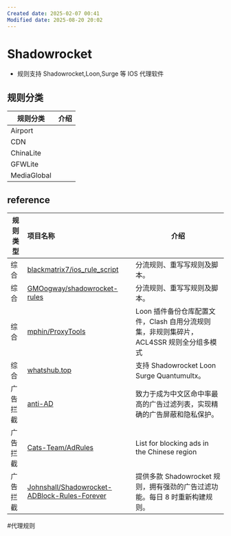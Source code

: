 ```yaml
---
Created date: 2025-02-07 00:41
Modified date: 2025-08-20 20:02
---
```

# Shadowrocket

- 规则支持 Shadowrocket,Loon,Surge 等 IOS 代理软件

## 规则分类

| 规则分类        | 介绍  |
| ----------- | --- |
| Airport     |     |
| CDN         |     |
| ChinaLite   |     |
| GFWLite     |     |
| MediaGlobal |     |

## reference

| 规则类型 | 项目名称                                                                                                            | 介绍                                                    |
| ---- | :-------------------------------------------------------------------------------------------------------------- | ----------------------------------------------------- |
| 综合   | [blackmatrix7/ios_rule_script](https://github.com/blackmatrix7/ios_rule_script/tree/master/rule/Shadowrocket)   | 分流规则、重写写规则及脚本。                                        |
| 综合   | [GMOogway/shadowrocket-rules](https://github.com/GMOogway/shadowrocket-rules)                                   | 分流规则、重写写规则及脚本。                                        |
| 综合   | [mphin/ProxyTools](https://github.com/mphin/proxy_tools/tree/main/rules)                                        | Loon 插件备份仓库配置文件，Clash 自用分流规则集，非规则集碎片，ACL4SSR 规则全分组多模式 |
| 综合   | [whatshub.top](https://whatshub.top/rule)                                                                       | 支持 Shadowrocket Loon Surge Quantumultx。               |
| 广告拦截 | [anti-AD](https://anti-ad.net/)                                                                                 | 致力于成为中文区命中率最高的广告过滤列表，实现精确的广告屏蔽和隐私保护。                  |
| 广告拦截 | [Cats-Team/AdRules](https://github.com/Cats-Team/AdRules)                                                       | List for blocking ads in the Chinese region           |
| 广告拦截 | [Johnshall/Shadowrocket-ADBlock-Rules-Forever](https://github.com/Johnshall/Shadowrocket-ADBlock-Rules-Forever) | 提供多款 Shadowrocket 规则，拥有强劲的广告过滤功能。每日 8 时重新构建规则。        |

#代理规则